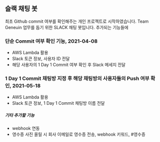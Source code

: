 
## 슬랙 채팅 봇
최초 Github commit 여부를 확인해주는 개인 프로젝트로 시작하였습니다. 
Team Geneuin 업무를 돕기 위한 SLACK 채팅 봇입니다. 
추가되는 기능들에 

### 단순 Commit 여부 확인 기능, 2021-04-08
- AWS Lambda 활용
- Slack 토큰 정보, 사용자 ID 전달
- 해당 사용자의 1 Day 1 Commit 여부 확인 후 Slack 메세지 전달

### 1 Day 1 Commit 채팅방 지정 후 해당 채팅방의 사용자들의 Push 여부 확인, 2021-05-18
- AWS Lambda 활용
- Slack 토큰 정보, 1 Day 1 Commit 채팅방 이름 전달

##### 기타 추가할 기능
- webhook 연동
- 영수증 사진 올릴 시 회사 이메일로 영수증 전송, webhook 키워드, #영수증